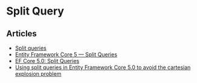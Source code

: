 # Split Query

## Articles
- [Split queries](https://learn.microsoft.com/en-us/ef/core/querying/single-split-queries)
- [Entity Framework Core 5 — Split Queries](https://henriquesd.medium.com/entity-framework-core-5-split-queries-2b7f6c729c8f)
- [EF Core 5.0: Split Queries](https://jaliyaudagedara.blogspot.com/2021/10/ef-core-50-split-queries.html)
- [Using split queries in Entity Framework Core 5.0 to avoid the cartesian explosion problem](https://davecallan.com/using-split-queries-in-entity-framework-core-5-0-to-avoid-the-cartesian-explosion-problem/)